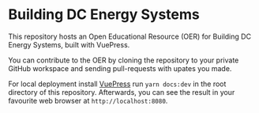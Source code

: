 # Building DC Energy Systems

 This repository hosts an Open Educational Resource (OER) for Building DC Energy Systems, built with VuePress.

 You can contribute to the OER by cloning the repository to your private GitHub workspace and sending pull-requests with upates you made.

 For local deployment install [VuePress](https://vuepress.vuejs.org/) run `yarn docs:dev` in the root directory of this repository. Afterwards, you can see the result in your favourite web browser at `http://localhost:8080`.
